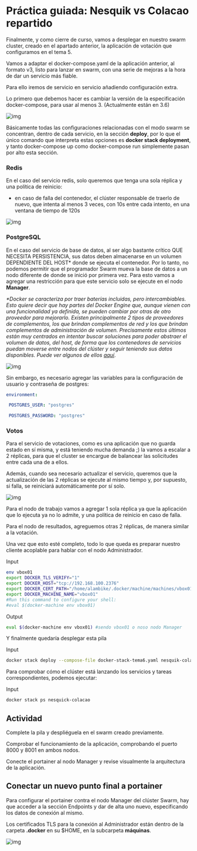 # Práctica guiada: Nesquik vs Colacao repartido

Finalmente, y como cierre de curso, vamos a desplegar en nuestro swarm cluster, creado en el apartado anterior, la aplicación de votación que configuramos en el tema 5.

Vamos a adaptar el docker-compose.yaml de la aplicación anterior, al formato v3, listo para lanzar en swarm, con una serie de mejoras a la hora de dar un servicio más fiable.

Para ello iremos de servicio en servicio añadiendo configuración extra.

Lo primero que debemos hacer es cambiar la versión de la especificación docker-compose, para usar al menos 3. (Actualmente están en 3.6)

![img](../../_media/05_docker_swarm/swarm06.png)

Básicamente todas las configuraciones relacionadas con el modo swarm se concentran, dentro de cada servicio, en la sección **deploy**, por lo que el único comando que interpreta estas opciones es
**docker stack deployment**, y tanto docker-compose up como docker-compose run simplemente pasan por alto esta sección.

### Redis

En el caso del servicio redis, solo queremos que tenga una sola réplica y una política de reinicio:

* en caso de falla del contenedor, el clúster responsable de traerlo de nuevo, que intenta al menos 3 veces, con 10s entre cada intento, en una ventana de tiempo de 120s

![img](../../_media/05_docker_swarm/swarm07.png)

### PostgreSQL

En el caso del servicio de base de datos, al ser algo bastante crítico QUE NECESITA PERSISTENCIA, sus datos deben almacenarse en un volumen DEPENDIENTE DEL HOST\* donde se ejecuta el contenedor. Por lo tanto, no podemos permitir que el programador Swarm mueva la base de datos a un nodo diferente de donde se inició por primera vez.
Para esto vamos a agregar una restricción para que este servicio solo se ejecute en el nodo **Manager**.

_\*Docker se caracteriza por traer baterías incluidas, pero intercambiables. Esto quiere decir que hay partes del Docker Engine que, aunque vienen con una funcionalidad ya definida, se pueden cambiar por otras de otro proveedor para mejorarlo. Existen principalmente 2 tipos de proveedores de complementos, los que brindan complementos de red y los que brindan complementos de administración de volumen. Precisamente estos últimos están muy centrados en intentar buscar soluciones para poder abstraer el volumen de datos, del host, de forma que los contenedores de servicios puedan moverse entre nodos del clúster y seguir teniendo sus datos disponibles. Puede ver algunos de ellos [aquí](https://store.docker.com/search?type=plugin)_.

![img](../../_media/05_docker_swarm/swarm08.png)

Sin embargo, es necesario agregar las variables para la configuración de usuario y contraseña de postgres:

```yaml
environment:

 POSTGRES_USER: "postgres"

 POSTGRES_PASSWORD: "postgres"
```

### Votos

Para el servicio de votaciones, como es una aplicación que no guarda estado en sí misma, y ​​está teniendo mucha demanda ;) la vamos a escalar a 2 réplicas, para que el cluster se encargue de balancear las solicitudes entre cada una de a ellos.

Además, cuando sea necesario actualizar el servicio, queremos que la actualización de las 2 réplicas se ejecute al mismo tiempo y, por supuesto, si falla, se reiniciará automáticamente por sí solo.

![img](../../_media/05_docker_swarm/swarm09.png)

Para el nodo de trabajo vamos a agregar 1 sola réplica ya que la aplicación que lo ejecuta ya no lo admite, y una política de reinicio en caso de falla.

Para el nodo de resultados, agreguemos otras 2 réplicas, de manera similar a la votación.

Una vez que esto esté completo, todo lo que queda es preparar nuestro cliente acoplable para hablar con el nodo Administrador.

Input
```sh
env vbox01
export DOCKER_TLS_VERIFY="1"
export DOCKER_HOST="tcp://192.168.100.2376"
export DOCKER_CERT_PATH="/home/alambike/.docker/machine/machines/vbox01"
export DOCKER_MACHINE_NAME="vbox01"
#Run this command to configure your shell:
#eval $(docker-machine env vbox01)
```
Output
```sh
eval $(docker-machine env vbox01) #sendo vbox01 o noso nodo Manager
```

Y finalmente quedaría desplegar esta pila

Input
```sh
docker stack deploy --compose-file docker-stack-tema6.yaml nesquik-colacao
```

Para comprobar cómo el clúster está lanzando los servicios y tareas correspondientes, podemos ejecutar:

Input
```sh
docker stack ps nesquick-colacao
```

## Actividad

Complete la pila y despliéguela en el swarm creado previamente.

Comprobar el funcionamiento de la aplicación, comprobando el puerto 8000 y 8001 en ambos nodos.

Conecte el portainer al nodo Manager y revise visualmente la arquitectura de la aplicación.

## Conectar un nuevo punto final a portainer

Para configurar el portainer contra el nodo Manager del clúster Swarm, hay que acceder a la sección Endpoints y dar de alta uno nuevo, especificando los datos de conexión al mismo.

Los certificados TLS para la conexión al Administrador están dentro de la carpeta **.docker** en su $HOME, en la subcarpeta **máquinas**.

![img](../../_media/05_docker_swarm/swarm14.png)
